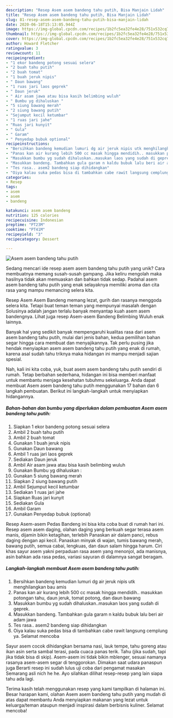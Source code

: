 ```yaml
---
description: "Resep Asem asem bandeng tahu putih, Bisa Manjain Lidah"
title: "Resep Asem asem bandeng tahu putih, Bisa Manjain Lidah"
slug: 81-resep-asem-asem-bandeng-tahu-putih-bisa-manjain-lidah
date: 2020-06-18T15:13:05.944Z
image: https://img-global.cpcdn.com/recipes/1b2fc5ea32fe4e28/751x532cq70/asem-asem-bandeng-tahu-putih-foto-resep-utama.jpg
thumbnail: https://img-global.cpcdn.com/recipes/1b2fc5ea32fe4e28/751x532cq70/asem-asem-bandeng-tahu-putih-foto-resep-utama.jpg
cover: https://img-global.cpcdn.com/recipes/1b2fc5ea32fe4e28/751x532cq70/asem-asem-bandeng-tahu-putih-foto-resep-utama.jpg
author: Howard Fletcher
ratingvalue: 3
reviewcount: 11
recipeingredient:
- "1 ekor bandeng potong sesuai selera"
- "2 buah tahu putih"
- "2 buah tomat"
- "1 buah jeruk nipis"
- " Daun bawang"
- "1 ruas jari laos geprek"
- " Daun jeruk"
- " Air asam jawa atau bisa kasih belimbing wuluh"
- " Bumbu yg dihaluskan "
- "5 siung bawang merah"
- "2 siung bawang putih"
- "Sejumput kecil ketumbar"
- "1 ruas jari jahe"
- "Ruas jari kunyit"
- " Gula"
- " Garam"
- " Penyedap bubuk optional"
recipeinstructions:
- "Bersihkan bandeng kemudian lumuri dg air jeruk nipis utk menghilangkan bau amis"
- "Panas kan air kurang lebih 500 cc masak hingga mendidih.. masukkan potongan tahu, daun jeruk, tomat potong, dan daun bawang"
- "Masukkan bumbu yg sudah dihaluskan..masukan laos yang sudah di geprek."
- "Masukkan bandeng. Tambahkan gula garam n kaldu bubuk lalu beri air adam jawa"
- "Tes rasa.. asem2 bandeng siap dihidangkan"
- "Oiya kalau suka pedas bisa di tambahkan cabe rawit langsung cemplung ya. Selamat mencoba"
categories:
- Resep
tags:
- asem
- asem
- bandeng

katakunci: asem asem bandeng 
nutrition: 125 calories
recipecuisine: Indonesian
preptime: "PT23M"
cooktime: "PT41M"
recipeyield: "3"
recipecategory: Dessert

---
```



![Asem asem bandeng tahu putih](https://img-global.cpcdn.com/recipes/1b2fc5ea32fe4e28/751x532cq70/asem-asem-bandeng-tahu-putih-foto-resep-utama.jpg)

Sedang mencari ide resep asem asem bandeng tahu putih yang unik? Cara membuatnya memang susah-susah gampang. Jika keliru mengolah maka hasilnya tidak akan memuaskan dan bahkan tidak sedap. Padahal asem asem bandeng tahu putih yang enak selayaknya memiliki aroma dan cita rasa yang mampu memancing selera kita.

Resep Asem Asem Bandeng memang lezat, gurih dan rasanya menggoda selera kita. Tetapi buat teman teman yang mempunyai masalah dengan Solusinya adalah jangan terlalu banyak menyantap kuah asem asem bandengnya. Lihat juga resep Asem-asem Bandeng Belimbing Wuluh enak lainnya.

Banyak hal yang sedikit banyak mempengaruhi kualitas rasa dari asem asem bandeng tahu putih, mulai dari jenis bahan, kedua pemilihan bahan segar hingga cara membuat dan menyajikannya. Tak perlu pusing jika hendak menyiapkan asem asem bandeng tahu putih yang enak di rumah, karena asal sudah tahu triknya maka hidangan ini mampu menjadi sajian spesial.


Nah, kali ini kita coba, yuk, buat asem asem bandeng tahu putih sendiri di rumah. Tetap berbahan sederhana, hidangan ini bisa memberi manfaat untuk membantu menjaga kesehatan tubuhmu sekeluarga. Anda dapat membuat Asem asem bandeng tahu putih menggunakan 17 bahan dan 6 langkah pembuatan. Berikut ini langkah-langkah untuk menyiapkan hidangannya.

<!--inarticleads1-->

##### Bahan-bahan dan bumbu yang diperlukan dalam pembuatan Asem asem bandeng tahu putih:

1. Siapkan 1 ekor bandeng potong sesuai selera
1. Ambil 2 buah tahu putih
1. Ambil 2 buah tomat
1. Gunakan 1 buah jeruk nipis
1. Gunakan  Daun bawang
1. Ambil 1 ruas jari laos geprek
1. Sediakan  Daun jeruk
1. Ambil  Air asam jawa atau bisa kasih belimbing wuluh
1. Gunakan  Bumbu yg dihaluskan :
1. Gunakan 5 siung bawang merah
1. Siapkan 2 siung bawang putih
1. Ambil Sejumput kecil ketumbar
1. Sediakan 1 ruas jari jahe
1. Siapkan Ruas jari kunyit
1. Sediakan  Gula
1. Ambil  Garam
1. Gunakan  Penyedap bubuk (optional)


Resep Asem-asem Pedas Bandeng ini bisa kita coba buat di rumah hari ini. Resep asem asem daging, olahan daging yang berkuah segar terasa asem manis, dijamin bikin ketagihan, terlebih Panaskan air dalam panci, rebus daging dengan api kecil. Panaskan minyak di wajan, tumis bawang merah, bawang putih, semua cabai, lengkuas, dan daun salam hingga harum. Ciri khas sayur asem yakni perpaduan rasa asem yang menonjol, ada manisnya, asin bahkan ada rasa pedas, variasi sayuran di dalamnya sangat beragam. 

<!--inarticleads2-->

##### Langkah-langkah membuat Asem asem bandeng tahu putih:

1. Bersihkan bandeng kemudian lumuri dg air jeruk nipis utk menghilangkan bau amis
1. Panas kan air kurang lebih 500 cc masak hingga mendidih.. masukkan potongan tahu, daun jeruk, tomat potong, dan daun bawang
1. Masukkan bumbu yg sudah dihaluskan..masukan laos yang sudah di geprek.
1. Masukkan bandeng. Tambahkan gula garam n kaldu bubuk lalu beri air adam jawa
1. Tes rasa.. asem2 bandeng siap dihidangkan
1. Oiya kalau suka pedas bisa di tambahkan cabe rawit langsung cemplung ya. Selamat mencoba


Sayur asem cocok dihidangkan bersama nasi, lauk tempe, tahu goreng atau ikan asin serta sambal terasi, pada cuaca panas terik. Tahu (jika sudah, tapi jika tidak bisa di skip). Asem-asem ini tidak bikin mblenger, sesuai namanya rasanya asem-asem segar di tenggorokan. Dimakan saat udara panaspun juga Berarti resep ini sudah lulus uji coba dari pengamat masakan Semarang asli nich he he. Ayo silahkan dilihat resep-resep yang lain siapa tahu ada lagi. 

Terima kasih telah menggunakan resep yang kami tampilkan di halaman ini. Besar harapan kami, olahan Asem asem bandeng tahu putih yang mudah di atas dapat membantu Anda menyiapkan makanan yang lezat untuk keluarga/teman ataupun menjadi inspirasi dalam berbisnis kuliner. Selamat mencoba!
